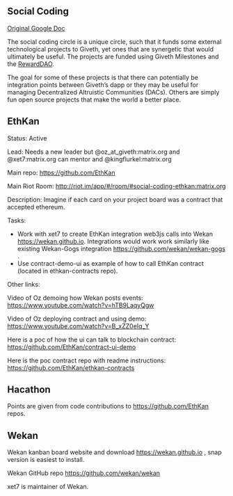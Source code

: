 ## Social Coding

[Original Google Doc](https://docs.google.com/document/d/18stf97RkHYhWFG_AFmt0a1WYPvs2Mo3jUheJaUJYaB8/edit?ts=5b1ee961)

The social coding circle is a unique circle, such that it funds
some external technological projects to Giveth, yet ones that are
synergetic that would ultimately be useful. The projects are funded
using Giveth Milestones and the [RewardDAO](https://medium.com/giveth/how-rewarddao-works-aka-what-are-points-7388f70269a).

The goal for some of these projects is that there can potentially
be integration points between Giveth’s dapp or they may be useful
for managing Decentralized Altruistic Communities (DACs).
Others are simply fun open source projects that make the world a better place.

## EthKan

Status: Active

Lead: Needs a new leader but @oz_at_giveth:matrix.org and @xet7:matrix.org can mentor and @kingflurkel:matrix.org 

Main repo: https://github.com/EthKan

Main Riot Room: http://riot.im/app/#/room/#social-coding-ethkan:matrix.org 

Description: Imagine if each card on your project board was a contract that accepted ethereum.

Tasks: 
- Work with xet7 to create  EthKan integration web3js calls into Wekan https://wekan.github.io. Integrations would work work similarly like existing Wekan-Gogs integration https://github.com/wekan/wekan-gogs .
- Use contract-demo-ui as example of how to call EthKan contract (located in ethkan-contracts repo).

Other links: 

Video of Oz demoing how Wekan posts events:
https://www.youtube.com/watch?v=hTB9LaqyQgw

Video of Oz deploying contract and using demo:
https://www.youtube.com/watch?v=B_xZZ0eIq_Y 

Here is a poc of how the ui can talk to blockchain contract: 
https://github.com/EthKan/contract-ui-demo 

Here is the poc contract repo with readme instructions:
https://github.com/EthKan/ethkan-contracts 

## Hacathon

Points are given from code contributions to https://github.com/EthKan
repos.

## Wekan

Wekan kanban board website and download https://wekan.github.io ,
snap version is easiest to install.

Wekan GitHub repo https://github.com/wekan/wekan

xet7 is maintainer of Wekan.
